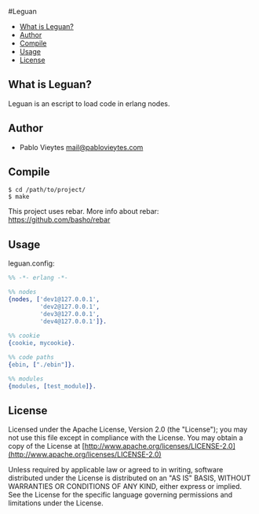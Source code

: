 #Leguan

* [What is Leguan?](#about)
* [Author](#author)
* [Compile](#compile)
* [Usage](#usage) 
* [License](#license)



## What is Leguan? <a name="about"></a>

Leguan is an escript to load code in erlang nodes.


## Author <a name="author"></a>

  * Pablo Vieytes mail@pablovieytes.com

## Compile <a name="compile"></a>

```shell
$ cd /path/to/project/
$ make
```
This project uses rebar. More info about rebar: https://github.com/basho/rebar

## Usage <a name="examples"></a>

leguan.config:

```erlang
%% -*- erlang -*-

%% nodes
{nodes, ['dev1@127.0.0.1',
         'dev2@127.0.0.1',
         'dev3@127.0.0.1',
         'dev4@127.0.0.1']}.
          
%% cookie
{cookie, mycookie}.

%% code paths
{ebin, ["./ebin"]}.

%% modules
{modules, [test_module]}.

```

## License <a name="license"></a>

Licensed under the Apache License, Version 2.0 (the "License"); you may not use this file except in compliance with the License. 
You may obtain a copy of the License at [http://www.apache.org/licenses/LICENSE-2.0](http://www.apache.org/licenses/LICENSE-2.0)

Unless required by applicable law or agreed to in writing, software distributed under the License is distributed on an "AS IS" BASIS, WITHOUT WARRANTIES OR CONDITIONS OF ANY KIND, either express or implied. See the License for the specific language governing permissions and limitations under the License.
